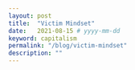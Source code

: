 ```yaml
---
layout: post
title:  "Victim Mindset"
date:   2021-08-15 # yyyy-mm-dd
keyword: capitalism
permalink: "/blog/victim-mindset"
description: ""
---
```



















